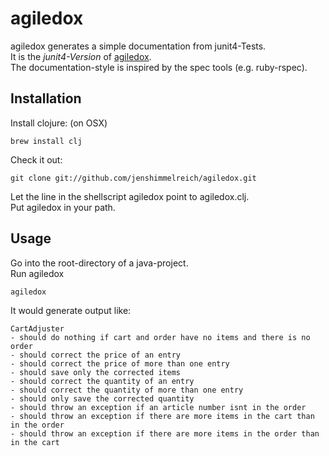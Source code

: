 agiledox
=============

agiledox generates a simple documentation from junit4-Tests.  
It is the _junit4-Version_ of [agiledox](http://agiledox.sourceforge.net/).  
The documentation-style is inspired by the spec tools (e.g. ruby-rspec). 

Installation
------------

Install clojure: (on OSX)

    brew install clj

Check it out:

    git clone git://github.com/jenshimmelreich/agiledox.git

Let the line in the shellscript agiledox point to agiledox.clj.  
Put agiledox in your path.

Usage
-----

Go into the root-directory of a java-project.   
Run agiledox

    agiledox

It would generate output like:
    
    CartAdjuster
    - should do nothing if cart and order have no items and there is no order
    - should correct the price of an entry
    - should correct the price of more than one entry
    - should save only the corrected items
    - should correct the quantity of an entry
    - should correct the quantity of more than one entry
    - should only save the corrected quantity
    - should throw an exception if an article number isnt in the order
    - should throw an exception if there are more items in the cart than in the order
    - should throw an exception if there are more items in the order than in the cart

